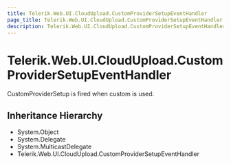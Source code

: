 ```yaml
---
title: Telerik.Web.UI.CloudUpload.CustomProviderSetupEventHandler
page_title: Telerik.Web.UI.CloudUpload.CustomProviderSetupEventHandler
description: Telerik.Web.UI.CloudUpload.CustomProviderSetupEventHandler
---
```


# Telerik.Web.UI.CloudUpload.CustomProviderSetupEventHandler

CustomProviderSetup is fired when custom is used.

## Inheritance Hierarchy

* System.Object
* System.Delegate
* System.MulticastDelegate
* Telerik.Web.UI.CloudUpload.CustomProviderSetupEventHandler

